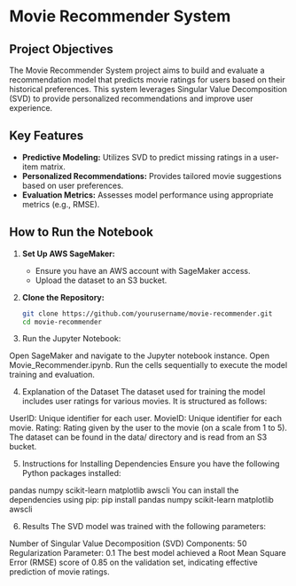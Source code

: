 # Movie Recommender System

## Project Objectives

The Movie Recommender System project aims to build and evaluate a recommendation model that predicts movie ratings for users based on their historical preferences. This system leverages Singular Value Decomposition (SVD) to provide personalized recommendations and improve user experience.

## Key Features

- **Predictive Modeling:** Utilizes SVD to predict missing ratings in a user-item matrix.
- **Personalized Recommendations:** Provides tailored movie suggestions based on user preferences.
- **Evaluation Metrics:** Assesses model performance using appropriate metrics (e.g., RMSE).

## How to Run the Notebook

1. **Set Up AWS SageMaker:**
   - Ensure you have an AWS account with SageMaker access.
   - Upload the dataset to an S3 bucket.

2. **Clone the Repository:**
   ```bash
   git clone https://github.com/yourusername/movie-recommender.git
   cd movie-recommender
3. Run the Jupyter Notebook:
   
Open SageMaker and navigate to the Jupyter notebook instance.
Open Movie_Recommender.ipynb.
Run the cells sequentially to execute the model training and evaluation.

4. Explanation of the Dataset
The dataset used for training the model includes user ratings for various movies. It is structured as follows:

UserID: Unique identifier for each user.
MovieID: Unique identifier for each movie.
Rating: Rating given by the user to the movie (on a scale from 1 to 5).
The dataset can be found in the data/ directory and is read from an S3 bucket.

5. Instructions for Installing Dependencies
Ensure you have the following Python packages installed:

pandas
numpy
scikit-learn
matplotlib
awscli
You can install the dependencies using pip:
pip install pandas numpy scikit-learn matplotlib awscli

6. Results
The SVD model was trained with the following parameters:

Number of Singular Value Decomposition (SVD) Components: 50
Regularization Parameter: 0.1
The best model achieved a Root Mean Square Error (RMSE) score of 0.85 on the validation set, indicating effective prediction of movie ratings.
